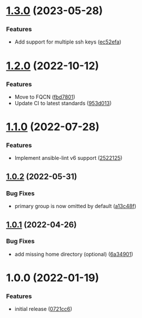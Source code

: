 # [1.3.0](https://github.com/de-it-krachten/ansible-role-users/compare/v1.2.0...v1.3.0) (2023-05-28)


### Features

* Add support for multiple ssh keys ([ec52efa](https://github.com/de-it-krachten/ansible-role-users/commit/ec52efa99720a4af43a0b417419586616f809a60))

# [1.2.0](https://github.com/de-it-krachten/ansible-role-users/compare/v1.1.0...v1.2.0) (2022-10-12)


### Features

* Move to FQCN ([fbd7801](https://github.com/de-it-krachten/ansible-role-users/commit/fbd780131599b6030d60bcc3dd75821c838f5a20))
* Update CI to latest standards ([953d013](https://github.com/de-it-krachten/ansible-role-users/commit/953d01314077da61e0cd3b963bc4d801e25fcab1))

# [1.1.0](https://github.com/de-it-krachten/ansible-role-users/compare/v1.0.2...v1.1.0) (2022-07-28)


### Features

* Implement ansible-lint v6 support ([2522125](https://github.com/de-it-krachten/ansible-role-users/commit/252212529662770fce1dc30ccf96d5292911f1be))

## [1.0.2](https://github.com/de-it-krachten/ansible-role-users/compare/v1.0.1...v1.0.2) (2022-05-31)


### Bug Fixes

* primary group is now omitted by default ([a13c48f](https://github.com/de-it-krachten/ansible-role-users/commit/a13c48f29f1a27b92cf08bd28ab478eba8c8b5d0))

## [1.0.1](https://github.com/de-it-krachten/ansible-role-users/compare/v1.0.0...v1.0.1) (2022-04-26)


### Bug Fixes

* add missing home directory (optional) ([6a34901](https://github.com/de-it-krachten/ansible-role-users/commit/6a34901046b3e1ee07e47ce79448640f80451d97))

# 1.0.0 (2022-01-19)


### Features

* initial release ([0721cc6](https://github.com/de-it-krachten/ansible-role-users/commit/0721cc6ed4e49fe2e246b1126d9daccd00190ca6))
